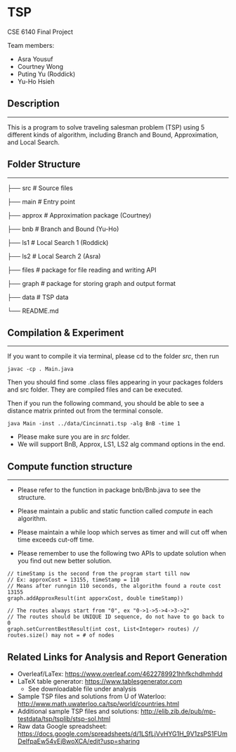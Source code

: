 # TSP
CSE 6140 Final Project 

Team members: 
* Asra Yousuf  
* Courtney Wong 
* Puting Yu (Roddick)
* Yu-Ho Hsieh

## Description

-------------

This is a program to solve traveling salesman problem (TSP) using 5 different kinds of algorithm, 
including Branch and Bound, Approximation, and Local Search.

## Folder Structure

-------------


├── src         # Source files 
    
  ├── main      # Entry point

  ├── approx    # Approximation package (Courtney)
  
  ├── bnb       # Branch and Bound (Yu-Ho)
    
  ├── ls1       # Local Search 1 (Roddick)

  ├── ls2       # Local Search 2 (Asra)
  
  ├── files     # package for file reading and writing API
  
  ├── graph     # package for storing graph and output format

├── data        # TSP data

└── README.md    

## Compilation & Experiment

-------------

If you want to compile it via terminal, please cd to the folder *src*, then run

```
javac -cp . Main.java
```

Then you should find some .class files appearing in your packages folders and src folder.
They are compiled files and can be executed.


Then if you run the following command, you should be able to see a distance matrix printed 
out from the terminal console.

```
java Main -inst ../data/Cincinnati.tsp -alg BnB -time 1 
```

* Please make sure you are in *src* folder. 
* We will support BnB, Approx, LS1, LS2 alg command options in the end.

## Compute function structure

-------------

* Please refer to the function in package bnb/Bnb.java to see the structure. 

* Please maintain a public and static function called 
*compute* in each algorithm. 

* Please maintain a while loop which serves as timer and will cut off when time exceeds cut-off time.

* Please remember to use the following two APIs to update solution when you find out new better solution. 

```
// timeStamp is the second from the program start till now
// Ex: approxCost = 13155, timeStamp = 110
// Means after runngin 110 seconds, the algorithm found a route cost 13155
graph.addApproxResult(int apporxCost, double timeStamp))  

// The routes always start from "0", ex "0->1->5->4->3->2"
// The routes should be UNIQUE ID sequence, do not have to go back to 0
graph.setCurrentBestResult(int cost, List<Integer> routes) // routes.size() may not = # of nodes
```

## Related Links for Analysis and Report Generation
* Overleaf/LaTex: https://www.overleaf.com/4622789921hhfkchdhmhdd
* LaTeX table generator: https://www.tablesgenerator.com
    * See downloadable file under analysis
* Sample TSP files and solutions from U of Waterloo: http://www.math.uwaterloo.ca/tsp/world/countries.html
* Additional sample TSP files and solutions: http://elib.zib.de/pub/mp-testdata/tsp/tsplib/stsp-sol.html
* Raw data Google spreadsheet: https://docs.google.com/spreadsheets/d/1LSfLjVvHYG1H_9V1zsPS1FUmDeIfpaEw54vEjBwoXCA/edit?usp=sharing
